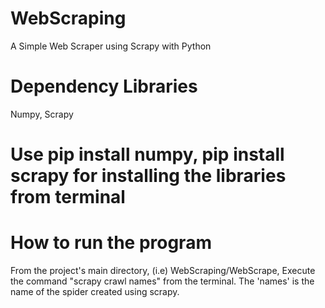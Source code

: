 # WebScraping
A Simple Web Scraper using Scrapy with Python

# Dependency Libraries
Numpy, Scrapy
# Use pip install numpy, pip install scrapy for installing the libraries from terminal

# How to run the program
From the project's main directory, (i.e) WebScraping/WebScrape, Execute the command "scrapy crawl names" from the terminal.
The 'names' is the name of the spider created using scrapy.
